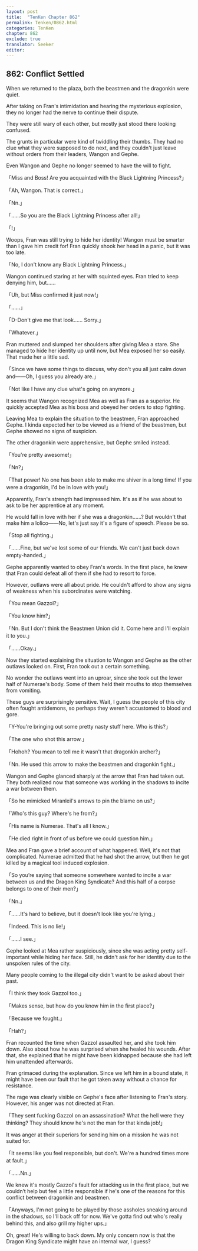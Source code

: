 ```yaml
---
layout: post
title:  "TenKen Chapter 862"
permalink: Tenken/0862.html
categories: TenKen
chapter: 862
exclude: true
translator: Seeker
editor: 
---
```

<h2>862: Conflict Settled</h2>

When we returned to the plaza, both the beastmen and the dragonkin were quiet.

After taking on Fran's intimidation and hearing the mysterious explosion, they no longer had the nerve to continue their dispute.

They were still wary of each other, but mostly just stood there looking confused.

The grunts in particular were kind of twiddling their thumbs. They had no clue what they were supposed to do next, and they couldn't just leave without orders from their leaders, Wangon and Gephe.

Even Wangon and Gephe no longer seemed to have the will to fight.

「Miss and Boss! Are you acquainted with the Black Lightning Princess?」

「Ah, Wangon. That is correct.」

「Nn.」

「……So you are the Black Lightning Princess after all!」

「!」

Woops, Fran was still trying to hide her identity! Wangon must be smarter than I gave him credit for! Fran quickly shook her head in a panic, but it was too late.

「No, I don't know any Black Lightning Princess.」

Wangon continued staring at her with squinted eyes. Fran tried to keep denying him, but……

「Uh, but Miss confirmed it just now!」

「……」

「D-Don't give me that look…… Sorry.」

「Whatever.」

Fran muttered and slumped her shoulders after giving Mea a stare. She managed to hide her identity up until now, but Mea exposed her so easily. That made her a little sad.

「Since we have some things to discuss, why don't you all just calm down and――Oh, I guess you already are.」

「Not like I have any clue what's going on anymore.」

It seems that Wangon recognized Mea as well as Fran as a superior. He quickly accepted Mea as his boss and obeyed her orders to stop fighting.

Leaving Mea to explain the situation to the beastmen, Fran approached Gephe. I kinda expected her to be viewed as a friend of the beastmen, but Gephe showed no signs of suspicion.

The other dragonkin were apprehensive, but Gephe smiled instead.

「You're pretty awesome!」

「Nn?」

「That power! No one has been able to make me shiver in a long time! If you were a dragonkin, I'd be in love with you!」

Apparently, Fran's strength had impressed him. It's as if he was about to ask to be her apprentice at any moment.

He would fall in love with her if she was a dragonkin……? But wouldn't that make him a lolico――No, let's just say it's a figure of speech. Please be so.

「Stop all fighting.」

「……Fine, but we've lost some of our friends. We can't just back down empty-handed.」

Gephe apparently wanted to obey Fran's words. In the first place, he knew that Fran could defeat all of them if she had to resort to force.

However, outlaws were all about pride. He couldn't afford to show any signs of weakness when his subordinates were watching.

「You mean Gazzol?」

「You know him?」

「Nn. But I don't think the Beastmen Union did it. Come here and I'll explain it to you.」

「……Okay.」

Now they started explaining the situation to Wangon and Gephe as the other outlaws looked on. First, Fran took out a certain something.

No wonder the outlaws went into an uproar, since she took out the lower half of Numerae's body. Some of them held their mouths to stop themselves from vomiting.

These guys are surprisingly sensitive. Wait, I guess the people of this city often fought antidemons, so perhaps they weren't accustomed to blood and gore.

「Y-You're bringing out some pretty nasty stuff here. Who is this?」

「The one who shot this arrow.」

「Hohoh? You mean to tell me it wasn't that dragonkin archer?」

「Nn. He used this arrow to make the beastmen and dragonkin fight.」

Wangon and Gephe glanced sharply at the arrow that Fran had taken out. They both realized now that someone was working in the shadows to incite a war between them.

「So he mimicked Miranleil's arrows to pin the blame on us?」

「Who's this guy? Where's he from?」

「His name is Numerae. That's all I know.」

「He died right in front of us before we could question him.」

Mea and Fran gave a brief account of what happened. Well, it's not that complicated. Numerae admitted that he had shot the arrow, but then he got killed by a magical tool induced explosion.

「So you’re saying that someone somewhere wanted to incite a war between us and the Dragon King Syndicate? And this half of a corpse belongs to one of their men?」

「Nn.」

「……It's hard to believe, but it doesn't look like you're lying.」

「Indeed. This is no lie!」

「……I see.」

Gephe looked at Mea rather suspiciously, since she was acting pretty self-important while hiding her face. Still, he didn't ask for her identity due to the unspoken rules of the city.

Many people coming to the illegal city didn't want to be asked about their past.

「I think they took Gazzol too.」

「Makes sense, but how do you know him in the first place?」

「Because we fought.」

「Hah?」

Fran recounted the time when Gazzol assaulted her, and she took him down. Also about how he was surprised when she healed his wounds. After that, she explained that he might have been kidnapped because she had left him unattended afterwards.

Fran grimaced during the explanation. Since we left him in a bound state, it might have been our fault that he got taken away without a chance for resistance.

The rage was clearly visible on Gephe's face after listening to Fran's story. However, his anger was not directed at Fran.

「They sent fucking Gazzol on an assassination? What the hell were they thinking? They should know he's not the man for that kinda job!」

It was anger at their superiors for sending him on a mission he was not suited for.

「It seems like you feel responsible, but don't. We're a hundred times more at fault.」

「……Nn.」

We knew it's mostly Gazzol's fault for attacking us in the first place, but we couldn’t help but feel a little responsible if he's one of the reasons for this conflict between dragonkin and beastmen.

「Anyways, I'm not going to be played by those assholes sneaking around in the shadows, so I'll back off for now. We've gotta find out who's really behind this, and also grill my higher ups.」

Oh, great! He's willing to back down. My only concern now is that the Dragon King Syndicate might have an internal war, I guess?



